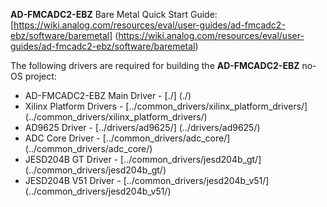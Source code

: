 **AD-FMCADC2-EBZ** Bare Metal Quick Start Guide: [https://wiki.analog.com/resources/eval/user-guides/ad-fmcadc2-ebz/software/baremetal] (https://wiki.analog.com/resources/eval/user-guides/ad-fmcadc2-ebz/software/baremetal)

The following drivers are required for building the **AD-FMCADC2-EBZ** no-OS project:
 - AD-FMCADC2-EBZ Main Driver	-	[./] (./)
 - Xilinx Platform Drivers		-	[../common_drivers/xilinx_platform_drivers/] (../common_drivers/xilinx_platform_drivers/)
 - AD9625 Driver				-	[../drivers/ad9625/] (../drivers/ad9625/)
 - ADC Core Driver				-	[../common_drivers/adc_core/] (../common_drivers/adc_core/)
 - JESD204B GT Driver			-	[../common_drivers/jesd204b_gt/] (../common_drivers/jesd204b_gt/)
 - JESD204B V51 Driver			-	[../common_drivers/jesd204b_v51/] (../common_drivers/jesd204b_v51/)
